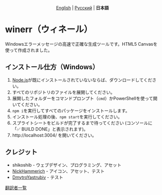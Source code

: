 <div style="text-align: center">
  <a href="https://github.com/shikoshib/winerr/blob/main/README.md">English</a> | <a href="https://github.com/shikoshib/winerr/blob/main/README_ru.md">Русский</a> | <strong>日本語</strong>
</div>

# winerr（ウィネール）
Windowsエラーメッセージの高速で正確な生成ツールです。HTML5 Canvasを使って作成されました。

## インストール仕方（Windows）
1. [Node.js](https://nodejs.org/en/download)が既にインストールされていないならば、ダウンロードしてください。
2. すべてのリポジトリのファイルを展開してください。
3. 展開したフォルダーをコマンドプロンプト（`cmd`）かPowerShellを使って開いてください。
4. `npm i`を実行してすべてのパッケージをインストールします。
5. インストール処理の後、`npm start`を実行してください。
6. スプライトシートをビルドが完了するまで待ってください (コンソールに「✅ BUILD DONE」と表示されます)。
7. http://localhost:3004/ を開いてください。

## クレジット

* shikoshib - ウェブデザイン、プログラミング、アセット
* [NickHammerich](https://github.com/nickhammerich) - アイコン、アセット、テスト
* [DmytroYastrubiv](https://github.com/DimaYastrebov) - テスト

[翻訳者一覧](https://github.com/shikoshib/winerr/tree/main/winerr-lang)
